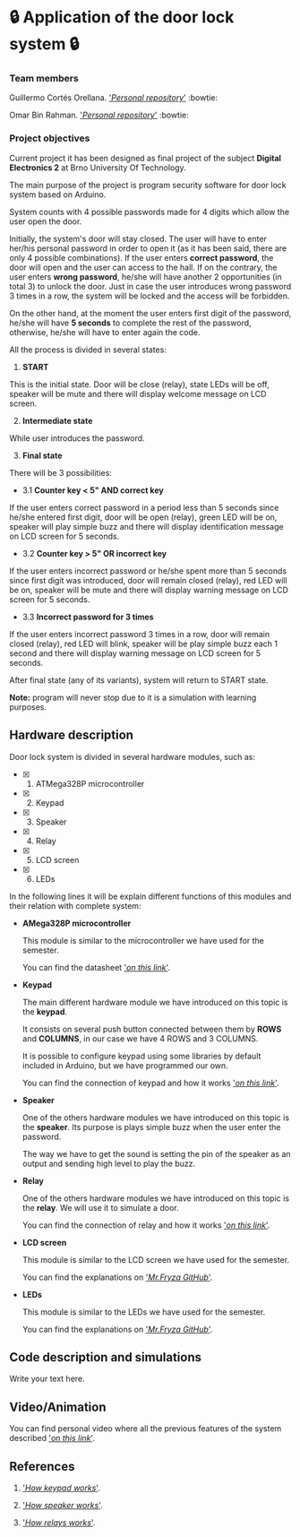 # :lock: Application of the door lock system :lock:

### Team members
Guillermo Cortés Orellana. ['*Personal repository*'](https://github.com/GuicoRM) :bowtie:

Omar Bin Rahman. ['*Personal repository*'](https://github.com/omarbin) :bowtie:

### Project objectives
Current project it has been designed as final project of the subject **Digital Electronics 2** at Brno University Of Technology.

The main purpose of the project is program security software for door lock system based on Arduino.

System counts with 4 possible passwords made for 4 digits which allow the user open the door.

Initially, the system's door will stay closed. The user will have to enter her/his personal password in order to open it (as it has been said, there are only 4 possible combinations). If the user enters **correct password**, the door will open and the user can access to the hall. If on the contrary, the user enters **wrong password**, he/she will have another 2 opportunities (in total 3) to unlock the door. Just in case the user introduces wrong password 3 times in a row, the system will be locked and the access will be forbidden.

On the other hand, at the moment the user enters first digit of the password, he/she will have **5 seconds** to complete the rest of the password, otherwise, he/she will have to enter again the code.

All the process is divided in several states:

1. **START**

This is the initial state. Door will be close (relay), state LEDs will be off, speaker will be mute and there will display welcome message on LCD screen.

2. **Intermediate state**

While user introduces the password.

3. **Final state**

There will be 3 possibilities:

- 3.1 **Counter key < 5" AND correct key**

If the user enters correct password in a period less than 5 seconds since he/she entered first digit, door will be open (relay), green LED will be on, speaker will play simple buzz and there will display identification message on LCD screen for 5 seconds.

- 3.2 **Counter key > 5" OR incorrect key**

If the user enters incorrect password or he/she spent more than 5 seconds since first digit was introduced, door will remain closed (relay), red LED will be on, speaker will be mute and there will display warning message on LCD screen for 5 seconds.

- 3.3 **Incorrect password for 3 times**

If the user enters incorrect password 3  times in a row, door will remain closed (relay), red LED will blink, speaker will be play simple buzz each 1 second and there will display warning message on LCD screen for 5 seconds.

After final state (any of its variants), system will return to START state.

**Note:** program will never stop due to it is a simulation with learning purposes.

## Hardware description
Door lock system is divided in several hardware modules, such as:

- [x] 1. ATMega328P microcontroller
- [x] 2. Keypad
- [x] 3. Speaker
- [x] 4. Relay
- [x] 5. LCD screen
- [x] 6. LEDs

In the following lines it will be explain different functions of this modules and their relation with complete system:

- **AMega328P microcontroller**

    This module is similar to the microcontroller we have used for the semester. 

    You can find the datasheet ['*on this link*'](http://ww1.microchip.com/downloads/en/DeviceDoc/ATmega48A-PA-88A-PA-168A-PA-328-P-DS-DS40002061B.pdf).

- **Keypad**

    The main different hardware module we have introduced on this topic is the **keypad**.

    It consists on several push button connected between them by **ROWS** and **COLUMNS**, in our case we have 4 ROWS and 3 COLUMNS.

    It is possible to configure keypad using some libraries by default included in Arduino, but we have programmed our own.

    You can find the connection of keypad and how it works ['*on this link*'](https://www.circuitbasics.com/how-to-set-up-a-keypad-on-an-arduino/).

- **Speaker**

    One of the others hardware modules we have introduced on this topic is the **speaker**. Its purpose is plays simple buzz when the user enter the password.
    
    The way we have to get the sound is setting the pin of the speaker as an output and sending high level to play the buzz. 

- **Relay**

    One of the others hardware modules we have introduced on this topic is the **relay**. We will use it to simulate a door.
    
    You can find the connection of relay and how it works ['*on this link*'](https://www.circuitbasics.com/setting-up-a-5v-relay-on-the-arduino/).

- **LCD screen**

    This module is similar to the LCD screen we have used for the semester. 

    You can find the explanations on ['*Mr.Fryza GitHub*'](https://github.com/tomas-fryza/Digital-electronics-2/tree/master/Labs/06-lcd).

- **LEDs**

    This module is similar to the LEDs we have used for the semester. 

    You can find the explanations on ['*Mr.Fryza GitHub*'](https://github.com/tomas-fryza/Digital-electronics-2/tree/master/Labs/02-leds).

## Code description and simulations
Write your text here.

## Video/Animation
You can find personal video where all the previous features of the system described ['*on this link*'](https://www.youtube.com/watch?v=GhaDPUAOq3g&feature=youtu.be).

## References
1. ['*How keypad works*'](https://arduinogetstarted.com/tutorials/arduino-keypad).

2. ['*How speaker works*'](https://shallowsky.com/arduino/class/buzzer.html#:~:text=A%20%22piezo%20buzzer%22%20is%20basically,the%20crystal%20can%20make%20sound.).

3. ['*How relays works*'](https://maker.pro/arduino/projects/driving-a-relay-with-an-arduino#:~:text=*%20A%20relay%20basically%20allows%20a,off%20a%20higher%20power%20circuit).

